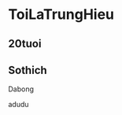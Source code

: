<!DOCTYPE html>
<htm lang="en">
<head>
    <meta charset="UTF-8">
    <meta name="viewport" content="width=device-width, initial-scale=1.0">
    <title>Document</title>
</head>
<body>
<h1>ToiLaTrungHieu</h1>
<h2>20tuoi</h2>
<h2>Sothich</h2>
<p>Dabong</p>
<p>adudu</p>
</h1>
</body>
</html>
